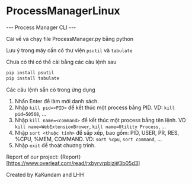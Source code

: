 # ProcessManagerLinux


--- Process Manager CLI ---

Cài về và chạy file ProcessManager.py bằng python


Lưu ý trong máy cần có thư viện `psutil` và `tabulate`

Chưa có thì có thể cài bằng các câu lệnh sau

```bash
pip install psutil
pip install tabulate
```

Các câu lệnh sẵn có trong ứng dụng



1. Nhấn Enter để làm mới danh sách.
2. Nhập `kill pid=<PID>` để kết thúc một process bằng PID. VD: `kill pid=50568`, ...
3. Nhập `kill name=<command>` để kết thúc một process bằng tên lệnh. VD `kill name=WebExtensionBrower`, `kill name=Utility Process`, ...
4. Nhập `sort <thuộc tính>` để sắp xếp, bao gồm: PID, USER, PR, RES, %CPU, %MEM, COMMAND. VD: `sort %cpu`, `sort command`, ...
5. Nhập `exit` để thoát chương trình.


Report of our project: {Report}[https://www.overleaf.com/read/rxbyrvrpbjzj#3b05d3]

Created by KaKundam and LHH

